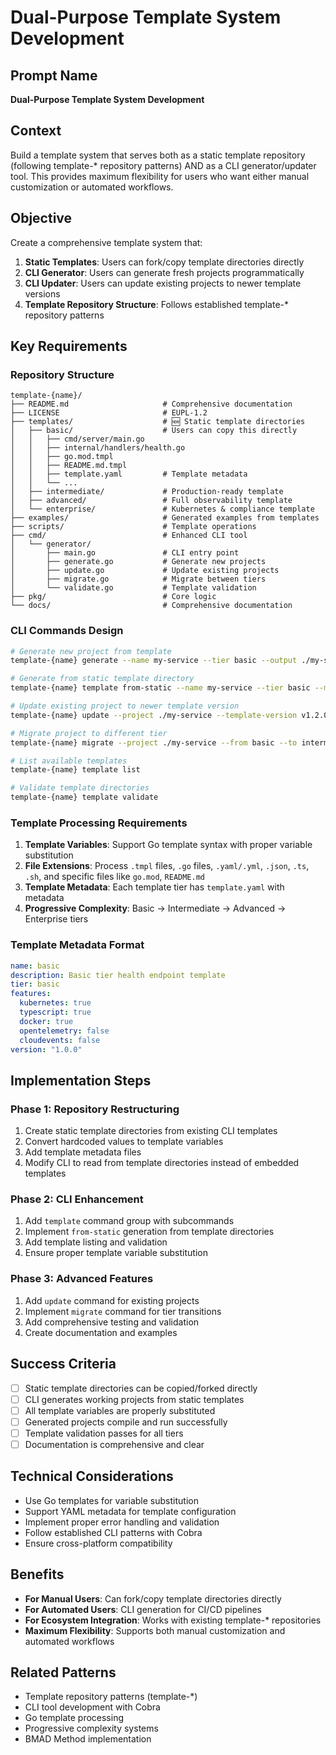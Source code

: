 # Dual-Purpose Template System Development

## Prompt Name
**Dual-Purpose Template System Development**

## Context
Build a template system that serves both as a static template repository (following template-* repository patterns) AND as a CLI generator/updater tool. This provides maximum flexibility for users who want either manual customization or automated workflows.

## Objective
Create a comprehensive template system that:
1. **Static Templates**: Users can fork/copy template directories directly
2. **CLI Generator**: Users can generate fresh projects programmatically  
3. **CLI Updater**: Users can update existing projects to newer template versions
4. **Template Repository Structure**: Follows established template-* repository patterns

## Key Requirements

### Repository Structure
```
template-{name}/
├── README.md                     # Comprehensive documentation
├── LICENSE                       # EUPL-1.2
├── templates/                    # 🆕 Static template directories
│   ├── basic/                    # Users can copy this directly
│   │   ├── cmd/server/main.go
│   │   ├── internal/handlers/health.go
│   │   ├── go.mod.tmpl
│   │   ├── README.md.tmpl
│   │   ├── template.yaml         # Template metadata
│   │   └── ...
│   ├── intermediate/             # Production-ready template
│   ├── advanced/                 # Full observability template
│   └── enterprise/               # Kubernetes & compliance template
├── examples/                     # Generated examples from templates
├── scripts/                      # Template operations
├── cmd/                          # Enhanced CLI tool
│   └── generator/
│       ├── main.go               # CLI entry point
│       ├── generate.go           # Generate new projects
│       ├── update.go             # Update existing projects
│       ├── migrate.go            # Migrate between tiers
│       └── validate.go           # Template validation
├── pkg/                          # Core logic
└── docs/                         # Comprehensive documentation
```

### CLI Commands Design
```bash
# Generate new project from template
template-{name} generate --name my-service --tier basic --output ./my-service

# Generate from static template directory
template-{name} template from-static --name my-service --tier basic --module github.com/org/service

# Update existing project to newer template version
template-{name} update --project ./my-service --template-version v1.2.0

# Migrate project to different tier
template-{name} migrate --project ./my-service --from basic --to intermediate

# List available templates
template-{name} template list

# Validate template directories
template-{name} template validate
```

### Template Processing Requirements
1. **Template Variables**: Support Go template syntax with proper variable substitution
2. **File Extensions**: Process `.tmpl` files, `.go` files, `.yaml/.yml`, `.json`, `.ts`, `.sh`, and specific files like `go.mod`, `README.md`
3. **Template Metadata**: Each template tier has `template.yaml` with metadata
4. **Progressive Complexity**: Basic → Intermediate → Advanced → Enterprise tiers

### Template Metadata Format
```yaml
name: basic
description: Basic tier health endpoint template
tier: basic
features:
  kubernetes: true
  typescript: true
  docker: true
  opentelemetry: false
  cloudevents: false
version: "1.0.0"
```

## Implementation Steps

### Phase 1: Repository Restructuring
1. Create static template directories from existing CLI templates
2. Convert hardcoded values to template variables
3. Add template metadata files
4. Modify CLI to read from template directories instead of embedded templates

### Phase 2: CLI Enhancement
1. Add `template` command group with subcommands
2. Implement `from-static` generation from template directories
3. Add template listing and validation
4. Ensure proper template variable substitution

### Phase 3: Advanced Features
1. Add `update` command for existing projects
2. Implement `migrate` command for tier transitions
3. Add comprehensive testing and validation
4. Create documentation and examples

## Success Criteria
- [ ] Static template directories can be copied/forked directly
- [ ] CLI generates working projects from static templates
- [ ] All template variables are properly substituted
- [ ] Generated projects compile and run successfully
- [ ] Template validation passes for all tiers
- [ ] Documentation is comprehensive and clear

## Technical Considerations
- Use Go templates for variable substitution
- Support YAML metadata for template configuration
- Implement proper error handling and validation
- Follow established CLI patterns with Cobra
- Ensure cross-platform compatibility

## Benefits
- **For Manual Users**: Can fork/copy template directories directly
- **For Automated Users**: CLI generation for CI/CD pipelines
- **For Ecosystem Integration**: Works with existing template-* repositories
- **Maximum Flexibility**: Supports both manual customization and automated workflows

## Related Patterns
- Template repository patterns (template-*)
- CLI tool development with Cobra
- Go template processing
- Progressive complexity systems
- BMAD Method implementation
